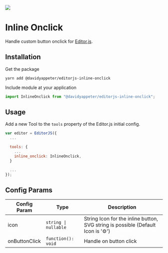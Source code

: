 ![](https://badgen.net/badge/Editor.js/v2.0/blue)

# Inline Onclick

Handle custom button onclick for [Editor.js](https://editorjs.io).

## Installation

Get the package

```shell
yarn add @davidyappeter/editorjs-inline-onclick
```

Include module at your application

```javascript
import InlineOnclick from "@davidyappeter/editorjs-inline-onclick";
```

## Usage

Add a new Tool to the `tools` property of the Editor.js initial config.

```javascript
var editor = EditorJS({
  ...

  tools: {
    ...
    inline_onclick: InlineOnclick,
  }

  ...
});
```

## Config Params

| Config Param   | Type                                     | Description                                                                       |
| -------------- | ---------------------------------------- | --------------------------------------------------------------------------------- |
| icon           | `string \| nullable`                     | String Icon for the inline button, SVG string is possible (Default Icon is '⚙️')   |
| onButtonClick  | `function(): void`                       | Handle on button click                                                            |

